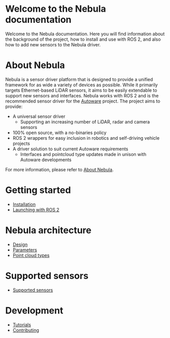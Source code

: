 # Welcome to the Nebula documentation
Welcome to the Nebula documentation. Here you will find information about the background of the project, how to install and use with ROS 2, and also how to add new sensors to the Nebula driver.

# About Nebula
Nebula is a sensor driver platform that is designed to provide a unified framework for as wide a variety of devices as possible.
While it primarily targets Ethernet-based LiDAR sensors, it aims to be easily extendable to support new sensors and interfaces. 
Nebula works with ROS 2 and is the recommended sensor driver for the [Autoware](https://autoware.org/) project. The project aims to provide:

- A universal sensor driver
  - Supporting an increasing number of LiDAR, radar and camera sensors
- 100% open source, with a no-binaries policy
- ROS 2 wrappers for easy inclusion in robotics and self-driving vehicle projects
- A driver solution to suit current Autoware requirements
  - Interfaces and pointcloud type updates made in unison with Autoware developments

For more information, please refer to [About Nebula](about.md).

# Getting started
- [Installation](installation.md)
- [Launching with ROS 2](usage.md)

# Nebula architecture
- [Design](design.md)
- [Parameters](parameters.md)
- [Point cloud types](point_types.md)

# Supported sensors
- [Supported sensors](supported_sensors.md)

# Development
- [Tutorials](tutorials.md)
- [Contributing](contributing.md)
